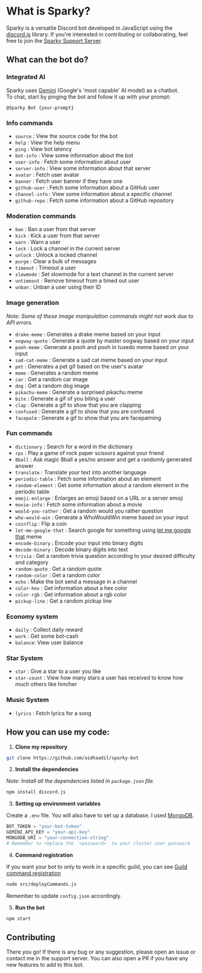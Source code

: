 # What is Sparky?

Sparky is a versatile Discord bot developed in JavaScript using the [discord.js](https://discord.js.org/) library. If you're interested in contributing or collaborating, feel free to join the [Sparky Support Server](https://discord.gg/TNE72AtH7y).

## What can the bot do?

### Integrated AI

Sparky uses [Gemini](https://deepmind.google/technologies/gemini/#introduction) (Google's 'most capable' AI model) as a chatbot.<br>
To chat, start by pinging the bot and follow it up with your prompt:

```
@Sparky Bot {your-prompt}
```

### Info commands

- `source` : View the source code for the bot
- `help` : View the help menu
- `ping` : View bot latency
- `bot-info` : View some information about the bot
- `user-info` : Fetch some information about user
- `server-info` : View some information about that server
- `avatar` : Fetch user avatar
- `banner` : Fetch user banner if they have one
- `github-user` : Fetch some information about a GitHub user
- `channel-info` : View some information about a specific channel
- `github-repo` : Fetch some information about a GitHub repository

### Moderation commands

- `ban` : Ban a user from that server
- `kick` : Kick a user from that server
- `warn` : Warn a user
- `lock` : Lock a channel in the current server
- `unlock` : Unlock a locked channel
- `purge` : Clear a bulk of messages
- `timeout` : Timeout a user
- `slowmode` : Set slowmode for a text channel in the current server
- `untimeout` : Remove timeout from a timed out user
- `unban` : Unban a user using their ID

### Image generation

_Note: Some of these image manipulation commands might not work due to API errors._

- `drake-meme` : Generates a drake meme based on your input
- `oogway-quote` : Generate a quote by master oogway based on your input
- `pooh-meme` : Generate a pooh and pooh in tuxedo meme based on your input
- `sad-cat-meme` : Generate a sad cat meme based on your input
- `pet` : Generates a pet gif based on the user's avatar
- `meme` : Generates a random meme
- `car` : Get a random car image
- `dog` : Get a random dog image
- `pikachu-meme` : Generate a surprised pikachu meme
- `bite` : Generate a gif of you biting a user
- `clap` : Generate a gif to show that you are clapping
- `confused` : Generate a gif to show that you are confused
- `facepalm` : Generate a gif to show that you are facepalming

### Fun commands

- `dictionary` : Search for a word in the dictionary
- `rps` : Play a game of rock paper scissors against your friend
- `8ball` : Ask magic 8ball a yes/no answer and get a randomly generated answer
- `translate` : Translate your text into another language
- `periodic-table` : Fetch some information about an element
- `random-element` : Get some information about a random element in the periodic table
- `emoji-enlarge` : Enlarges an emoji based on a URL or a server emoji
- `movie-info` : Fetch some information about a movie
- `would-you-rather` : Get a random would you rather question
- `who-would-win` : Generate a WhoWouldWin meme based on your input
- `coinflip` : Flip a coin
- `let-me-google-that` : Search google for something using [let me google that](https://letmegooglethat.com/) meme
- `encode-binary` : Encode your input into binary digits
- `decode-binary` : Decode binary digits into text
- `trivia` : Get a random trivia question according to your desired difficulty and category
- `random-quote` : Get a random quote
- `random-color` : Get a random color
- `echo` : Make the bot send a message in a channel
- `color-hex` : Get information about a hex color
- `color-rgb` : Get information about a rgb color
- `pickup-line` : Get a random pickup line

### Economy system

- `daily` : Collect daily reward
- `work` : Get some bot-cash
- `balance`: View user balance

### Star System

- `star` : Give a star to a user you like
- `star-count` : View how many stars a user has received to know how much others like him/her

### Music System

- `lyrics` : Fetch lyrics for a song

## How you can use my code:

1. **Clone my repository**

```bash
git clone https://github.com/aidhaadil/sparky-bot
```

2. **Install the dependencies**

_Note: Install all the dependencies listed in `package.json` file._

```bash
npm install discord.js
```

3. **Setting up environment variables**

Create a `.env` file. You will also have to set up a database. I used [MongoDB](https://www.mongodb.com/).

```py
BOT_TOKEN = "your-bot-token"
GEMINI_API_KEY = "your-api-key"
MONGODB_URI = "your-connection-string"
# Remember to replace the `<password>` to your cluster user password
```

4. **Command registration**

If you want your bot to only to work in a specific guild, you can see [Guild command registration](https://discordjs.guide/creating-your-bot/command-deployment.html#guild-commands)

```bash
node src/deployCommands.js
```

Remember to update `config.json` accordingly.

5. **Run the bot**

```bash
npm start
```

## Contributing

There you go! If there is any bug or any suggestion, please open an issue or contact me in the support server. You can also open a PR if you have any new features to add to this bot.
